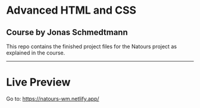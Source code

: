 # Advanced HTML and CSS 
## Course by Jonas Schmedtmann


This repo contains the finished project files for the Natours project as explained in the course.


*****************************************************************************************************************

# Live Preview

Go to:  https://natours-wm.netlify.app/
